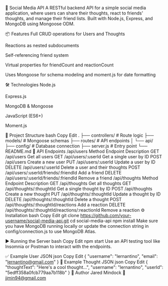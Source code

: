 📱 Social Media API
A RESTful backend API for a simple social media application, where users can share their thoughts, react to friends' thoughts, and manage their friend lists. Built with Node.js, Express, and MongoDB using Mongoose ODM.

📦 Features
Full CRUD operations for Users and Thoughts

Reactions as nested subdocuments

Self-referencing friend system

Virtual properties for friendCount and reactionCount

Uses Mongoose for schema modeling and moment.js for date formatting

🛠️ Technologies
Node.js

Express.js

MongoDB & Mongoose

JavaScript (ES6+)

Moment.js

📂 Project Structure
bash
Copy
Edit
.
├── controllers/         # Route logic
├── models/              # Mongoose schemas
├── routes/              # API endpoints
│   └── api/
├── config/              # Database connection
├── server.js            # Entry point
└── README.md
📡 API Endpoints
/api/users
Method	Endpoint	Description
GET	/api/users	Get all users
GET	/api/users/:userId	Get a single user by ID
POST	/api/users	Create a new user
PUT	/api/users/:userId	Update a user by ID
DELETE	/api/users/:userId	Delete a user and their thoughts
POST	/api/users/:userId/friends/:friendId	Add a friend
DELETE	/api/users/:userId/friends/:friendId	Remove a friend
/api/thoughts
Method	Endpoint	Description
GET	/api/thoughts	Get all thoughts
GET	/api/thoughts/:thoughtId	Get a single thought by ID
POST	/api/thoughts	Create a new thought
PUT	/api/thoughts/:thoughtId	Update a thought by ID
DELETE	/api/thoughts/:thoughtId	Delete a thought
POST	/api/thoughts/:thoughtId/reactions	Add a reaction
DELETE	/api/thoughts/:thoughtId/reactions/:reactionId	Remove a reaction
⚙️ Installation
bash
Copy
Edit
git clone https://github.com/your-username/social-media-api.git
cd social-media-api
npm install
Make sure you have MongoDB running locally or update the connection string in config/connection.js to use MongoDB Atlas.

▶️ Running the Server
bash
Copy
Edit
npm start
Use an API testing tool like Insomnia or Postman to interact with the endpoints.

✅ Example User JSON
json
Copy
Edit
{
  "username": "lernantino",
  "email": "lernantino@gmail.com"
}
📖 Example Thought JSON
json
Copy
Edit
{
  "thoughtText": "Here's a cool thought...",
  "username": "lernantino",
  "userId": "5edff358a0fcb779aa7b118b"
}
💬 Author
Jared Mindock
📧 jjmin94@gmail.com

